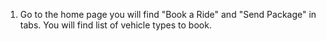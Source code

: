 1. Go to the home page you will find "Book a Ride" and "Send Package" in tabs. You will find list of vehicle types to book.
